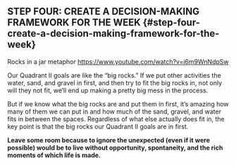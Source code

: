 ## STEP FOUR: CREATE A DECISION-MAKING FRAMEWORK FOR THE WEEK {#step-four-create-a-decision-making-framework-for-the-week}

Rocks in a jar metaphor https://www.youtube.com/watch?v=j6m9WnNdpSw

Our Quadrant II goals are like the “big rocks.” If we put other activities the water, sand, and gravel in first, and then try to fit the big rocks in, not only will they not fit, we’ll end up making a pretty big mess in the process.

But if we know what the big rocks are and put them in first, it’s amazing how many of them we can put in and how much of the sand, gravel, and water fits in between the spaces. Regardless of what else actually does fit in, the key point is that the big rocks our Quadrant II goals are in first.

**Leave some room because to ignore the unexpected (even if it were possible) would be to live without opportunity, spontaneity, and the rich moments of which life is made.**
